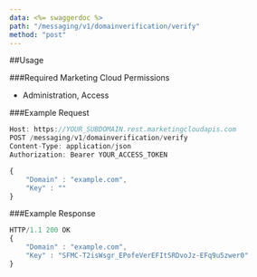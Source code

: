 ```yaml
---
data: <%= swaggerdoc %>
path: "/messaging/v1/domainverification/verify"
method: "post"
---
```

##Usage

###Required Marketing Cloud Permissions
* Administration, Access

###Example Request
```js
Host: https://YOUR_SUBDOMAIN.rest.marketingcloudapis.com
POST /messaging/v1/domainverification/verify
Content-Type: application/json
Authorization: Bearer YOUR_ACCESS_TOKEN

{
	"Domain" : "example.com",
	"Key" : ""
}
```

###Example Response
```js
HTTP/1.1 200 OK
{
	"Domain" : "example.com",
	"Key" : "SFMC-T2isWsgr_EPofeVerEFItSRDvoJz-EFq9u5zwer0"
}
```
